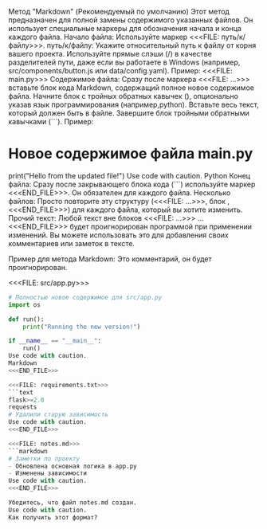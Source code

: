 Метод "Markdown" (Рекомендуемый по умолчанию)
Этот метод предназначен для полной замены содержимого указанных файлов. Он использует специальные маркеры для обозначения начала и конца каждого файла.
Начало файла: Используйте маркер <<<FILE: путь/к/файлу>>>.
путь/к/файлу: Укажите относительный путь к файлу от корня вашего проекта. Используйте прямые слэши (/) в качестве разделителей пути, даже если вы работаете в Windows (например, src/components/button.js или data/config.yaml).
Пример: <<<FILE: main.py>>>
Содержимое файла: Сразу после маркера <<<FILE: ...>>> вставьте блок кода Markdown, содержащий полное новое содержимое файла.
Начните блок с тройных обратных кавычек (), опционально указав язык программирования (например,python).
Вставьте весь текст, который должен быть в файле.
Завершите блок тройными обратными кавычками (```).
Пример:
# Новое содержимое файла main.py
print("Hello from the updated file!")
Use code with caution.
Python
Конец файла: Сразу после закрывающего блока кода (```) используйте маркер <<<END_FILE>>>. Он обязателен для каждого файла.
Несколько файлов: Просто повторите эту структуру (<<<FILE: ...>>>, блок , <<<END_FILE>>>) для каждого файла, который вы хотите изменить.
Прочий текст: Любой текст вне блоков <<<FILE: ...>>> ... <<<END_FILE>>> будет проигнорирован программой при применении изменений. Вы можете использовать это для добавления своих комментариев или заметок в тексте.

Пример для метода Markdown:
Это комментарий, он будет проигнорирован.

<<<FILE: src/app.py>>>
```python
# Полностью новое содержимое для src/app.py
import os

def run():
    print("Running the new version!")

if __name__ == "__main__":
    run()
Use code with caution.
Markdown
<<<END_FILE>>>

<<<FILE: requirements.txt>>>
```text
flask>=2.0
requests
# Удалили старую зависимость
Use code with caution.
<<<END_FILE>>>

<<<FILE: notes.md>>>
```markdown
# Заметки по проекту
- Обновлена основная логика в app.py
- Изменены зависимости
Use code with caution.
<<<END_FILE>>>

Убедитесь, что файл notes.md создан.
Use code with caution.
Как получить этот формат?
